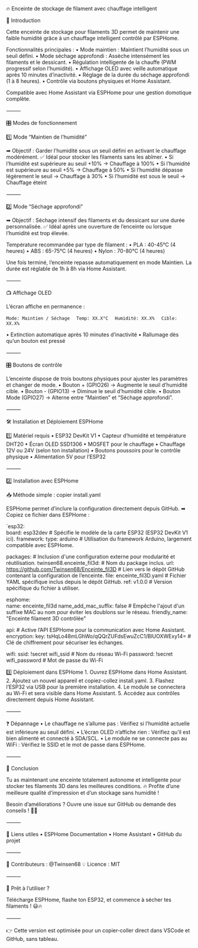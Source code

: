 🔥 Enceinte de stockage de filament avec chauffage intelligent

📌 Introduction

Cette enceinte de stockage pour filaments 3D permet de maintenir une faible humidité grâce à un chauffage intelligent contrôlé par ESPHome.

Fonctionnalités principales :
	•	Mode maintien : Maintient l’humidité sous un seuil défini.
	•	Mode séchage approfondi : Assèche intensément les filaments et le dessicant.
	•	Régulation intelligente de la chauffe (PWM progressif selon l’humidité).
	•	Affichage OLED avec veille automatique après 10 minutes d’inactivité.
	•	Réglage de la durée du séchage approfondi (1 à 8 heures).
	•	Contrôle via boutons physiques et Home Assistant.

Compatible avec Home Assistant via ESPHome pour une gestion domotique complète.

⸻

🎛️ Modes de fonctionnement

1️⃣ Mode “Maintien de l’humidité”

➡ Objectif : Garder l’humidité sous un seuil défini en activant le chauffage modérément.
✅ Idéal pour stocker les filaments sans les abîmer.
	•	Si l’humidité est supérieure au seuil +10% → Chauffage à 100%
	•	Si l’humidité est supérieure au seuil +5% → Chauffage à 50%
	•	Si l’humidité dépasse légèrement le seuil → Chauffage à 30%
	•	Si l’humidité est sous le seuil → Chauffage éteint

⸻

2️⃣ Mode “Séchage approfondi”

➡ Objectif : Séchage intensif des filaments et du dessicant sur une durée personnalisée.
✅ Idéal après une ouverture de l’enceinte ou lorsque l’humidité est trop élevée.

Température recommandée par type de filament :
	•	PLA : 40-45°C (4 heures)
	•	ABS : 65-75°C (4 heures)
	•	Nylon : 70-80°C (4 heures)

Une fois terminé, l’enceinte repasse automatiquement en mode Maintien.
La durée est réglable de 1h à 8h via Home Assistant.

⸻

📺 Affichage OLED

L’écran affiche en permanence :

`Mode: Maintien / Séchage  `
`Temp: XX.X°C  `
`Humidité: XX.X%  `
`Cible: XX.X%`

•	Extinction automatique après 10 minutes d’inactivité
•	Rallumage dès qu’un bouton est pressé

⸻

🎛️ Boutons de contrôle

L’enceinte dispose de trois boutons physiques pour ajuster les paramètres et changer de mode.
	•	Bouton + (GPIO26) → Augmente le seuil d’humidité cible.
	•	Bouton - (GPIO13) → Diminue le seuil d’humidité cible.
	•	Bouton Mode (GPIO27) → Alterne entre “Maintien” et “Séchage approfondi”.

⸻

🛠️ Installation et Déploiement ESPHome

1️⃣ Matériel requis
	•	ESP32 DevKit V1
	•	Capteur d’humidité et température DHT20
	•	Écran OLED SSD1306
	•	MOSFET pour le chauffage
	•	Chauffage 12V ou 24V (selon ton installation)
	•	Boutons poussoirs pour le contrôle physique
	•	Alimentation 5V pour l’ESP32

⸻

2️⃣ Installation avec ESPHome

📥 Méthode simple : copier install.yaml

ESPHome permet d’inclure la configuration directement depuis GitHub.
➡ Copiez ce fichier dans ESPHome :

`esp32:  
  board: esp32dev  # Spécifie le modèle de la carte ESP32 (ESP32 DevKit V1 ici).
  framework:
    type: arduino  # Utilisation du framework Arduino, largement compatible avec ESPHome.

packages:  # Inclusion d'une configuration externe pour modularité et réutilisation.
  twinsen68.enceinte_fil3d:  # Nom du package inclus.
    url: https://github.com/Twinsen68/Enceinte_fil3D  # Lien vers le dépôt GitHub contenant la configuration de l’enceinte.
    file: enceinte_fil3D.yaml  # Fichier YAML spécifique inclus depuis le dépôt GitHub.
    ref: v1.0.0  # Version spécifique du fichier à utiliser.

esphome:  
  name: enceinte_fil3d
  name_add_mac_suffix: false  # Empêche l'ajout d'un suffixe MAC au nom pour éviter les doublons sur le réseau.
  friendly_name: "Enceinte filament 3D contrôlée"

api:  # Active l’API ESPHome pour la communication avec Home Assistant.
  encryption:
    key: tsHqLo48mLGhWo/qQQrZUFdsEwuZcC1/BlUOXWExy14=  # Clé de chiffrement pour sécuriser les échanges.

wifi:
  ssid: !secret wifi_ssid  # Nom du réseau Wi-Fi
  password: !secret wifi_password  # Mot de passe du Wi-Fi

3️⃣ Déploiement dans ESPHome
	1.	Ouvrez ESPHome dans Home Assistant.
	2.	Ajoutez un nouvel appareil et copiez-collez install.yaml.
	3.	Flashez l’ESP32 via USB pour la première installation.
	4.	Le module se connectera au Wi-Fi et sera visible dans Home Assistant.
	5.	Accédez aux contrôles directement depuis Home Assistant.

⸻

❓ Dépannage
	•	Le chauffage ne s’allume pas : Vérifiez si l’humidité actuelle est inférieure au seuil défini.
	•	L’écran OLED n’affiche rien : Vérifiez qu’il est bien alimenté et connecté à SDA/SCL.
	•	Le module ne se connecte pas au WiFi : Vérifiez le SSID et le mot de passe dans ESPHome.

⸻

🎯 Conclusion

Tu as maintenant une enceinte totalement autonome et intelligente pour stocker tes filaments 3D dans les meilleures conditions.
🔥 Profite d’une meilleure qualité d’impression et d’un stockage sans humidité !

Besoin d’améliorations ? Ouvre une issue sur GitHub ou demande des conseils ! 🚀😊

⸻

📎 Liens utiles
	•	ESPHome Documentation
	•	Home Assistant
	•	GitHub du projet

⸻

🔧 Contributeurs : @Twinsen68
💡 Licence : MIT

⸻

🚀 Prêt à l’utiliser ?

Télécharge ESPHome, flashe ton ESP32, et commence à sécher tes filaments ! 😃🔥

⸻

👉 Cette version est optimisée pour un copier-coller direct dans VSCode et GitHub, sans tableau. 